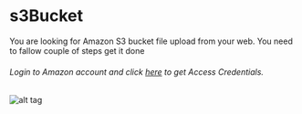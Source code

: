# s3Bucket
You are looking for Amazon S3 bucket file upload from your web. You need to fallow couple of steps get it done

###### Login to Amazon account and click [here](https://console.aws.amazon.com/iam/home?#security_credential) to get Access Credentials.

  ![alt tag](https://lh5.googleusercontent.com/-KFMQlaam-Cw/UCAI1GHU9JI/AAAAAAAAGYc/6h4loKGV4z0/s550/Access.png)
